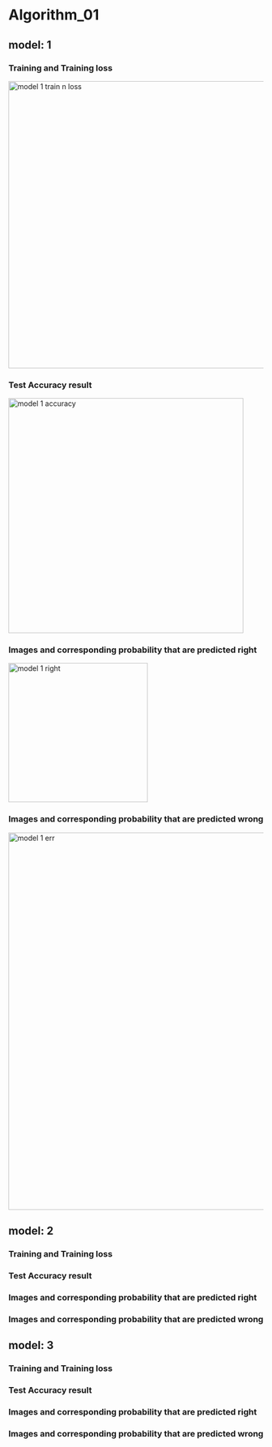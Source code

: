 # Algorithm_01
## model: 1
### Training and Training loss
<img width="567" alt="model 1 train n loss" src="https://user-images.githubusercontent.com/53379511/121015435-f5c19c80-c7d5-11eb-9282-1e3961c0775e.PNG">

### Test Accuracy result
<img width="464" alt="model 1 accuracy" src="https://user-images.githubusercontent.com/53379511/121015508-096d0300-c7d6-11eb-9288-05c7953c9817.PNG">

### Images and corresponding probability that are predicted right
<img width="275" alt="model 1 right" src="https://user-images.githubusercontent.com/53379511/121015550-1689f200-c7d6-11eb-8145-0d71d5b57601.PNG">

### Images and corresponding probability that are predicted wrong
<img width="745" alt="model 1 err" src="https://user-images.githubusercontent.com/53379511/121015588-230e4a80-c7d6-11eb-9d7e-ff3025dbbc5b.PNG">

## model: 2
### Training and Training loss
### Test Accuracy result
### Images and corresponding probability that are predicted right
### Images and corresponding probability that are predicted wrong

## model: 3
### Training and Training loss
### Test Accuracy result
### Images and corresponding probability that are predicted right
### Images and corresponding probability that are predicted wrong
